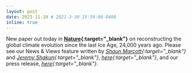 ```yaml
---
layout: post
date: 2021-11-10 # 2021-3-30 15:59:00-0400
inline: true
---
```


New paper out today in <b>[Nature](https://www.nature.com/articles/s41586-021-03984-4){:target="\_blank"}</b> on reconstructing the global climate evolution since the last Ice Age, 24,000 years ago.  Please see our News & Views feature written by <i>[Shaun Marcott‬](http://proglacial.com/){:target="\_blank"}</i> and <i>[Jeremy Shakun](https://www.bc.edu/bc-web/schools/mcas/departments/eesc/people/faculty-directory/jeremy-shakun.html){:target="\_blank"}</i>, <i>[here](https://www.nature.com/articles/d41586-021-03011-6){:target="\_blank"}</i>, and our press release, <i>[here](https://news.arizona.edu/story/global-temperatures-over-last-24000-years-show-todays-warming-unprecedented){:target="\_blank"}</i>.
